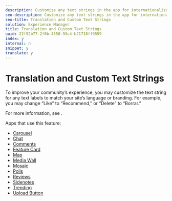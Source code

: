 ```yaml
---
description: Customize any text strings in the app for internationalization or branding.
seo-description: Customize any text strings in the app for internationalization or branding.
seo-title: Translation and Custom Text Strings
solution: Experience Manager
title: Translation and Custom Text Strings
uuid: 22f92b77-2f0b-4550-93c4-b21718ff9559
index: y
internal: n
snippet: y
translate: y
---
```


# Translation and Custom Text Strings

To improve your community’s experience, you may customize the text string for any text labels to match your site’s language or branding. For example, you may change “Like” to “Recommend,” or “Delete” to “Borrar.”

For more information, see [](c_translation_sets.md#c_translation_sets).

Apps that use this feature:

* [ Carousel](c_carousel_app/c_carousel_app.md#c_carousel_app)
* [ Chat](c_chat_app/c_chat_app.md#c_chat_app)
* [ Comments](c_comments_app.md#c_comments_app)
* [ Feature Card](c_feature_card_app/c_feature_card_app.md#c_feature_card_app)
* [ Map](c_map_app/c_map_app.md#c_map_app)
* [ Media Wall](c_media_wall_app/c_media_wall_app.md#c_media_wall_app)
* [ Mosaic](c_mosaic_app/c_mosaic_app.md#c_mosaic_app)
* [ Polls](c_polls_app/c_polls_app.md#c_polls_app)
* [ Reviews](c_reviews_app/c_reviews_app.md#c_reviews_app)
* [ Sidenotes](c_sidenotes_app/c_sidenotes_app.md#c_sidenotes_app)
* [ Trending](c_trending_app/c_trending_app.md#c_trending_app)
* [ Upload Button](c_upload_button_app/c_upload_button_app.md#c_upload_button_app)
